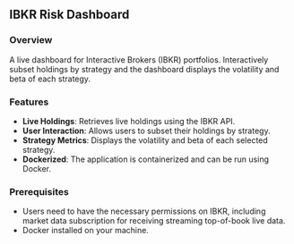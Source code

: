 ## IBKR Risk Dashboard

### Overview
A live dashboard for Interactive Brokers (IBKR) portfolios. Interactively subset holdings by strategy and the dashboard displays the volatility and beta of each strategy.

### Features
- **Live Holdings**: Retrieves live holdings using the IBKR API.
- **User Interaction**: Allows users to subset their holdings by strategy.
- **Strategy Metrics**: Displays the volatility and beta of each selected strategy.
- **Dockerized**: The application is containerized and can be run using Docker.

### Prerequisites
- Users need to have the necessary permissions on IBKR, including market data subscription for receiving streaming top-of-book live data.
- Docker installed on your machine.
